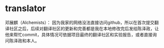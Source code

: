 # translator
邓展麒（AIchemists）：
因为我家的网络没法直接访问github，所以在首次提交翻译社区之后，后续对翻译社区的更新和完善都是我在本地修改完后发给陈泽政，让他来帮忙commit，具体情况可依据项目最终的翻译社区和实验报告，或者直接询问陈泽政和本人。
